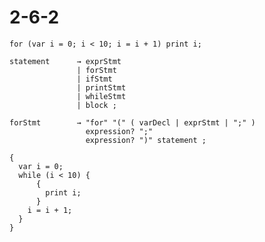 # 2-6-2

`for (var i = 0; i < 10; i = i + 1) print i;`

```
statement      → exprStmt
               | forStmt
               | ifStmt
               | printStmt
               | whileStmt
               | block ;

forStmt        → "for" "(" ( varDecl | exprStmt | ";" )
                 expression? ";"
                 expression? ")" statement ;
```

```
{
  var i = 0;
  while (i < 10) {
      {
        print i;
      }
    i = i + 1;
  }
}
```